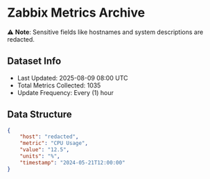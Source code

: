 # Zabbix Metrics Archive

⚠️ **Note**: Sensitive fields like hostnames and system descriptions are redacted.

## Dataset Info
- Last Updated: 2025-08-09 08:00 UTC
- Total Metrics Collected: 1035
- Update Frequency: Every (1) hour

## Data Structure
```json
{
    "host": "redacted",
    "metric": "CPU Usage",
    "value": "12.5",
    "units": "%",
    "timestamp": "2024-05-21T12:00:00"
}
```
